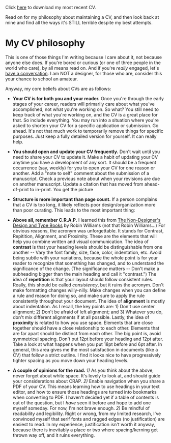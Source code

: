 Click [here](https://github.com/paulhibbing/CV/raw/master/HibbingCV.pdf) to download my most recent CV.

Read on for my philosophy about maintaining a CV, and then look back at mine and find all the ways it's
STILL terrible despite my best attempts.


# My CV philosophy

This is one of those things I'm writing because I care about it, not because anyone else does. If you're
bored or curious (or one of three people in the world who care), by all means read on. And if you're
*really* engaged, let's [have a conversation](https://github.com/paulhibbing/CV/issues/1). I am NOT a designer,
for those who are, consider this your chance to school an amateur.

Anyway, my core beliefs about CVs are as follows:

- **Your CV is for both you and your reader.** Once you're through the early stages of your career,
  readers will primarily care about what you've accomplished, not what you're working on. So what?
  You still need to keep track of what you're working on, and the CV is a great place for that. So include everything.
  You may run into a situation where you're asked to shorten your CV for a specific application or submission. Go ahead.
  It's not that much work to temporarily remove things for specific purposes. Just keep a fully detailed version for
  yourself. It can really help.

- **You should open and update your CV frequently.** Don't wait until you need to share your CV to update it. Make a
  habit of updating your CV anytime you have a development of any sort. It should be a frequent occurrence (say, weekly)
  for you to open your CV for one reason or another. Add a "note to self" comment about the submission of a manuscript.
  Check a previous note about when your revisions are due on another manuscript. Update a citation that has moved from
  ahead-of-print to in-print. You get the picture

- **Structure is more important than page count.** If a person complains that a CV is too long, it likely reflects
  poor design/organization more than poor curating. This leads to the most important thing:

- **Above all, remember C.R.A.P.** I learned this from [The Non-Designer's Design and Type Books](https://www.abebooks.com/Non-Designers-Design-Book-Typographic-Principles-Visual/31257468081/bd?cm_mmc=ggl-_-US_Shopp_Textbook-_-product_id=COM9780321534057NEW-_-keyword=&gclid=Cj0KCQjwyt-ZBhCNARIsAKH1175uSpjU4mJIbAjje2Ayeg2_BqIgQFhi_JJE4pl_igYcwENzLmHRnI0aAkb4EALw_wcB)
  by Robin Williams (not that Robin Williams...) For obvious reasons, the acronym was unforgettable. It stands for
  Contrast, Repitition, Alignment, and Proximity. These are the elements that will help you combine written and
  visual communication. The idea of **contrast** is that your heading levels should be distinguishable from one
  another -- Vary the font family, size, face, color, indentation, etc. Avoid being subtle with your variations,
  because the whole point is for your reader to recognize that something has changed, and to understand the
  significance of the change. (The significance matters -- Don't make a subheading bigger than the main heading
  and call it "contrast.") The idea of **repetition** is that your layout should follow consistent rules. Really,
  this should be called *consistency*, but it ruins the acronym. Don't make formatting changes willy-nilly. Make
  changes when you can define a rule and reason for doing so, and make sure to apply the rule consistently throughout
  your document. The idea of **alignment** is mostly about indentation. As I recall, the key points are: 1) Don't use
  center alignment; 2) Don't be afraid of left alignment; and 3) Whatever you do, don't mix different alignments if
  at all possible. Lastly, the idea of **proximity** is related to how you use space. Elements that are close together
  should have a close relationship to each other. Elements that are far apart should be distinct from each other. The
  big point is, avoid symmetrical spacing. Don't put 12pt before your heading and 12pt after. Take a look at what happens
  when you put 18pt before and 6pt after. In general, this area gives me the most satisfaction in documents (like a CV)
  that follow a strict outline. I find it looks nice to have progressively tighter spacing as you move down your heading levels.

- **A couple of opinions for the road.**  *1)* As you think about the above, never forget about white space. It's lovely to look
  at, and should guide your considerations about CRAP.  *2)* Enable navigation when you share a PDF of your CV. This means learning
  how to use headings in your text editor, and how to ensure those headings are turned into bookmarks when converting to PDF. I haven't
  decided yet if a table of contents is out of the question, but I *have* seen it before and hope to add one myself someday. For now,
  I'm not brave enough. *2)* Be mindful of readability and legibility. Right or wrong, from my limited research, I've convinced
  myself that serif fonts and ragged edges (no justification) are easiest to read. In my experience, justification isn't worth it
  anyway, because there is inevitably a place or two where spacing/kerning get thrown way off, and it ruins everything.

